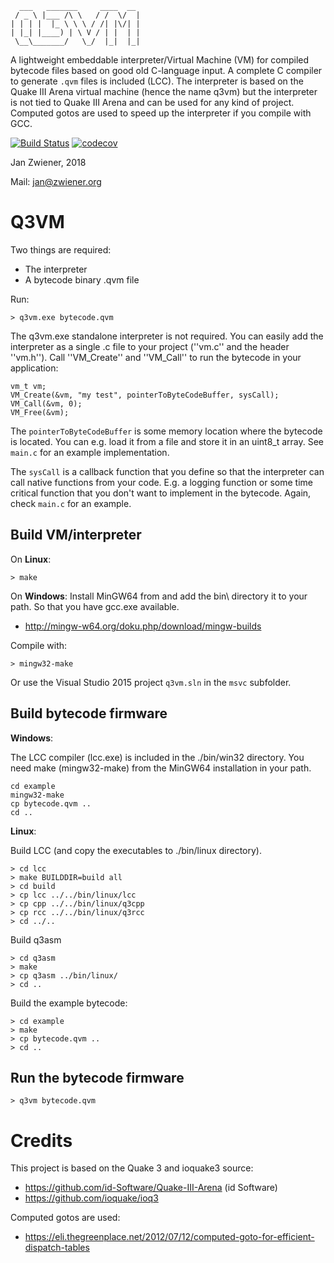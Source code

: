       ___   _______     ____  __
     / _ \ |___ /\ \   / /  \/  |
    | | | |  |_ \ \ \ / /| |\/| |
    | |_| |____) | \ V / | |  | |
     \__\_______/   \_/  |_|  |_|


A lightweight embeddable interpreter/Virtual Machine (VM) for compiled bytecode files based on good old C-language input. A complete C compiler to generate `.qvm` files is included (LCC). The interpreter is based on the Quake III Arena virtual machine (hence the name q3vm) but the interpreter is not tied to Quake III Arena and can be used for any kind of project.
Computed gotos are used to speed up the interpreter if you compile with GCC. 

[![Build Status](https://travis-ci.org/jnz/q3vm.svg?branch=master)](https://travis-ci.org/jnz/q3vm)
[![codecov](https://codecov.io/gh/jnz/q3vm/branch/master/graph/badge.svg)](https://codecov.io/gh/jnz/q3vm)

Jan Zwiener, 2018

Mail: jan@zwiener.org

Q3VM
====

Two things are required:

 * The interpreter
 * A bytecode binary .qvm file

Run:

    > q3vm.exe bytecode.qvm

The q3vm.exe standalone interpreter is not required. You can
easily add the interpreter as a single .c file to your project (''vm.c'' and the header ''vm.h'').
Call ''VM_Create'' and ''VM_Call'' to run the bytecode in your
application:

    vm_t vm;
    VM_Create(&vm, "my test", pointerToByteCodeBuffer, sysCall);
    VM_Call(&vm, 0);
    VM_Free(&vm);
    
The `pointerToByteCodeBuffer` is some memory location where the
bytecode is located. You can e.g. load it from a file and store it
in an uint8_t array. See `main.c` for an example implementation.

The `sysCall` is a callback function that you define so that
the interpreter can call native functions from your code. E.g. a
logging function or some time critical function that you don't want
to implement in the bytecode. Again, check `main.c` for an example.


Build VM/interpreter
--------------------

On **Linux**:

    > make

On **Windows**:
Install MinGW64 from and add the bin\ directory it to your path.
So that you have gcc.exe available.

 * http://mingw-w64.org/doku.php/download/mingw-builds

Compile with:

    > mingw32-make

Or use the Visual Studio 2015 project `q3vm.sln` in the `msvc` subfolder.

Build bytecode firmware
-----------------------

**Windows**:

The LCC compiler (lcc.exe) is included in the ./bin/win32 directory.
You need make (mingw32-make) from the MinGW64 installation in
your path.

    cd example
    mingw32-make
    cp bytecode.qvm ..
    cd ..

**Linux**:

Build LCC (and copy the executables to ./bin/linux directory).

    > cd lcc
    > make BUILDDIR=build all
    > cd build
    > cp lcc ../../bin/linux/lcc
    > cp cpp ../../bin/linux/q3cpp
    > cp rcc ../../bin/linux/q3rcc
    > cd ../..

Build q3asm

    > cd q3asm
    > make
    > cp q3asm ../bin/linux/
    > cd ..

Build the example bytecode:

    > cd example
    > make
    > cp bytecode.qvm ..
    > cd ..

Run the bytecode firmware
-------------------------

    > q3vm bytecode.qvm

Credits
=======

This project is based on the Quake 3 and ioquake3 source:

 * https://github.com/id-Software/Quake-III-Arena (id Software)
 * https://github.com/ioquake/ioq3

Computed gotos are used:

 * https://eli.thegreenplace.net/2012/07/12/computed-goto-for-efficient-dispatch-tables
 
